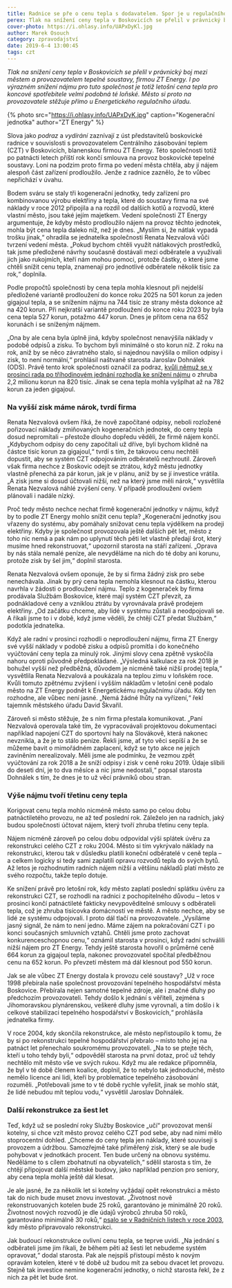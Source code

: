 ```yaml
---
title: Radnice se pře o cenu tepla s dodavatelem. Spor je u regulačního úřadu
perex: Tlak na snížení ceny tepla v Boskovicích se přelil v právnický boj mezi městem a provozovatelem tepelné soustavy, firmou ZT Energy.
cover-photo: https://i.ohlasy.info/UAPxDyKl.jpg
author: Marek Osouch
category: zpravodajství
date: 2019-6-4 13:00:45
tags: czt
---
```


*Tlak na snížení ceny tepla v Boskovicích se přelil v právnický boj mezi městem a provozovatelem tepelné soustavy, firmou ZT Energy. I po výrazném snížení nájmu pro tuto společnost je totiž letošní cena tepla pro koncové spotřebitele velmi podobná té loňské. Město si proto na provozovatele stěžuje přímo u Energetického regulačního úřadu.*

{% photo src="https://i.ohlasy.info/UAPxDyK.jpg" caption="Kogenerační jednotka" author="ZT Energy" %}

Slova jako *podraz* a *vydírání* zaznívají z úst představitelů boskovické radnice v souvislosti s provozovatelem Centrálního zásobování teplem (CZT) v Boskovicích, blanenskou firmou ZT Energy. Této společnosti totiž po patnácti letech příští rok končí smlouva na provoz boskovické tepelné soustavy. Loni na podzim proto firma po vedení města chtěla, aby jí nájem alespoň část zařízení prodloužilo. Jenže z radnice zaznělo, že to vůbec nepřichází v úvahu.

Bodem sváru se staly tři kogenerační jednotky, tedy zařízení pro kombinovanou výrobu elektřiny a tepla, které do soustavy firma na své náklady v roce 2012 připojila a na rozdíl od dalších kotlů a rozvodů, které vlastní město, jsou také jejím majetkem. Vedení společnosti ZT Energy argumentuje, že kdyby město prodloužilo nájem na provoz těchto jednotek, mohla být cena tepla daleko níž, než je dnes. „Myslím si, že nátlak vypadá trošku jinak,“ ohradila se jednatelka společnosti Renata Nezvalová vůči tvrzení vedení města. „Pokud bychom chtěli využít nátlakových prostředků, tak jsme předložené návrhy současně dostávali mezi odběratele a využívali jich jako rukojmích, kteří nám mohou pomoci, protože částky, o které jsme chtěli snížit cenu tepla, znamenají pro jednotlivé odběratele několik tisíc za rok,“ doplnila.

Podle propočtů společnosti by cena tepla mohla klesnout při nejdelší předložené variantě prodloužení do konce roku 2025 na 501 korun za jeden gigajoul tepla, a se snížením nájmu na 744 tisíc ze strany města dokonce až na 420 korun. Při nejkratší variantě prodloužení do konce roku 2023 by byla cena tepla 527 korun, potažmo 447 korun. Dnes je přitom cena na 652 korunách i se sníženým nájmem.

„Ona by ale cena byla úplně jiná, kdyby společnost nenavýšila náklady v podobě odpisů a zisku. To bychom byli minimálně o sto korun níž. Z roku na rok, aniž by se něco závratného stalo, si najednou navýšila o milion odpisy i zisk, to není normální,“ prohlásil naštvaně starosta Jaroslav Dohnálek (ODS). Právě tento krok společnosti označil za podraz, [kvůli němuž se v prosinci rada po tříhodinovém jednání rozhodla ke snížení nájmu](https://ohlasy.info/clanky/2018/11/czt-zlevni.html) o zhruba 2,2 milionu korun na 820 tisíc. Jinak se cena tepla mohla vyšplhat až na 782 korun za jeden gigajoul.

### Na vyšší zisk máme nárok, tvrdí firma

Renata Nezvalová ovšem říká, že nově započítané odpisy, neboli rozložené pořizovací náklady zmiňovaných kogeneračních jednotek, do ceny tepla dosud nepromítali – přestože dlouho dopředu věděli, že firmě nájem končí. „Kdybychom odpisy do ceny započítali už dříve, byli bychom klidně na částce tisíc korun za gigajoul,“ tvrdí s tím, že takovou cenu nechtěli dopustit, aby se systém CZT odpojováním odběratelů nezhroutil. Zároveň však firma nechce z Boskovic odejít se ztrátou, když městu jednotky vlastně přenechá za pár korun, jak je v plánu, aniž by se jí investice vrátila. „A zisk jsme si dosud účtovali nižší, než na který jsme měli nárok,“ vysvětlila Renata Nezvalová náhlé zvýšení ceny. V případě prodloužení ovšem plánovali i nadále nízký.

Proč tedy město nechce nechat firmě kogenerační jednotky v nájmu, když by to podle ZT Energy mohlo snížit cenu tepla? „Kogenerační jednotky jsou vřazeny do systému, aby pomáhaly snižovat cenu tepla výdělkem na prodeji elektřiny. Kdyby je společnost provozovala ještě dalších pět let, město z toho nic nemá a pak nám po uplynutí těch pěti let vlastně předají šrot, který musíme hned rekonstruovat,“ upozornil starosta na stáří zařízení. „Oprava by nás stála nemalé peníze, ale nevyděláme na nich do té doby ani korunu, protože zisk by šel jim,“ doplnil starosta.

Renata Nezvalová ovšem oponuje, že by si firma žádný zisk pro sebe nenechávala. Jinak by prý cena tepla nemohla klesnout na částku, kterou navrhla v žádosti o prodloužení nájmu. Teplo z kogeneraček by firma prodávala Službám Boskovice, které mají systém CZT převzít, za podnákladové ceny a vzniklou ztrátu by vyrovnávala právě prodejem elektřiny. „Od začátku chceme, aby lidé v systému zůstali a neodpojovali se. A říkali jsme to i v době, když jsme věděli, že chtějí CZT předat Službám,“ podotkla jednatelka.

Když ale radní v prosinci rozhodli o neprodloužení nájmu, firma ZT Energy své vyšší náklady v podobě zisku a odpisů promítla i do konečného vyúčtování ceny tepla za minulý rok. Jinými slovy cena zpětně vyskočila nahoru oproti původně předpokládané. „Výsledná kalkulace za rok 2018 je bohužel vyšší než předběžná, důvodem je nicméně také nižší prodej tepla,“ vysvětlila Renata Nezvalová a poukázala na teplou zimu v loňském roce. Kvůli tomuto zpětnému zvýšení i vyšším nákladům v letošní ceně podalo město na ZT Energy podnět k Energetickému regulačnímu úřadu. Kdy ten rozhodne, ale vůbec není jasné. „Nemá žádné lhůty na vyřízení,“ řekl tajemník městského úřadu David Škvařil.

Zároveň si město stěžuje, že s ním firma přestala komunikovat. „Paní Nezvalová operovala také tím, že vypracovávali projektovou dokumentaci například napojení CZT do sportovní haly na Slovákově, která nakonec nevznikla, a že je to stálo peníze. Řekli jsme, ať tyto věci sepíší a že se můžeme bavit o mimořádném zaplacení, když se tyto akce ne jejich zaviněním nerealizovaly. Měli jsme ale podmínku, že vezmou zpět vyúčtování za rok 2018 a že sníží odpisy i zisk v ceně roku 2019. Údaje slíbili do deseti dní, je to dva měsíce a nic jsme nedostali,“ popsal starosta Dohnálek s tím, že dnes je to už věcí právníků obou stran.

### Výše nájmu tvoří třetinu ceny tepla

Korigovat cenu tepla mohlo nicméně město samo po celou dobu patnáctiletého provozu, ne až teď poslední rok. Záleželo jen na radních, jaký budou společnosti účtovat nájem, který tvoří zhruba třetinu ceny tepla.

Nájem nicméně zároveň po celou dobu odpovídal výši splátek úvěru za rekonstrukci celého CZT z roku 2004. Město si tím vykrývalo náklady na rekonstrukci, kterou tak v důsledku platili koneční odběratelé v ceně tepla – a celkem logicky si tedy sami zaplatili opravu rozvodů tepla do svých bytů. Až letos je rozhodnutím radních nájem nižší a většinu nákladů platí město ze svého rozpočtu, takže teplo dotuje.

Ke snížení právě pro letošní rok, kdy město zaplatí poslední splátku úvěru za rekonstrukci CZT, se rozhodli na radnici z pochopitelného důvodu – letos v prosinci končí patnáctileté fakticky nevypověditelné smlouvy s odběrateli tepla, což je zhruba tisícovka domácností ve městě. A město nechce, aby se lidé ze systému odpojovali. I proto dál tlačí na provozovatele. „Vysíláme jasný signál, že nám to není jedno. Máme zájem na pokračování CZT i po konci současných smluvních vztahů. Chtěli jsme proto zachovat konkurenceschopnou cenu,“ oznámil starosta v prosinci, když radní schválili nižší nájem pro ZT Energy. Tehdy ještě starosta hovořil o průměrné ceně 664 korun za gigajoul tepla, nakonec provozovatel spočítal předběžnou cenu na 652 korun. Po převzetí městem má dál klesnout pod 550 korun.

Jak se ale vůbec ZT Energy dostala k provozu celé soustavy? „Už v roce 1998 přebírala naše společnost provozování tepelného hospodářství města Boskovice. Přebírala nejen samotné tepelné zdroje, ale i značné dluhy po předchozím provozovateli. Tehdy došlo k jednání s věřiteli, zejména s Jihomoravskou plynárenskou, veškeré dluhy jsme vyrovnali, a tím došlo i k celkové stabilizaci tepelného hospodářství v Boskovicích,“ prohlásila jednatelka firmy.

V roce 2004, kdy skončila rekonstrukce, ale město nepřistoupilo k tomu, že by si po rekonstrukci tepelné hospodářství přebralo – místo toho jej na patnáct let přenechalo soukromému provozovateli. „Na to se ptejte těch, kteří u toho tehdy byli,“ odpověděl starosta na první dotaz, proč už tehdy nechtělo mít město vše ve svých rukou. Když mu ale redakce připomněla, že byl v té době členem koalice, doplnil, že to nebylo tak jednoduché, město nemělo licence ani lidi, kteří by problematice tepelného zásobování rozuměli. „Potřebovali jsme to v té době rychle vyřešit, jinak se mohlo stát, že lidé nebudou mít teplou vodu,“ vysvětlil Jaroslav Dohnálek.

### Další rekonstrukce za šest let

Teď, když už se poslední roky Služby Boskovice „učí“ provozovat menší kotelny, si chce vzít město provoz celého CZT pod sebe, aby nad nimi mělo stoprocentní dohled. „Chceme do ceny tepla jen náklady, které souvisejí s provozem a údržbou. Samozřejmě také přiměřený zisk, který se ale bude pohybovat v jednotkách procent. Ten bude určený na obnovu systému. Neděláme to s cílem zbohatnutí na obyvatelích,“ sdělil starosta s tím, že chtějí připojovat další městské budovy, jako například penzion pro seniory, aby cena tepla mohla ještě dál klesat.

Je ale jasné, že za několik let si kotelny vyžádají opět rekonstrukci a město tak do nich bude muset znovu investovat. „Životnost nově rekonstruovaných kotelen bude 25 roků, garantováno je minimálně 20 roků. Životnost nových rozvodů je dle údajů výrobců zhruba 50 roků, garantováno minimálně 30 roků,“ [psalo se v Radničních listech v roce 2003](https://boskovice.cz/assets/File.ashx?id_org=832&id_dokumenty=22069), kdy město připravovalo rekonstrukci.

Jak budoucí rekonstrukce ovlivní cenu tepla, se teprve uvidí. „Na jednání s odběrateli jsme jim říkali, že během pěti až šesti let nebudeme systém opravovat,“ dodal starosta. Pak ale nejspíš přistoupí město k novým opravám kotelen, které v té době už budou mít za sebou dvacet let provozu. Stejně tak investice nemine kogenerační jednotky, o nichž starosta řekl, že z nich za pět let bude šrot.
